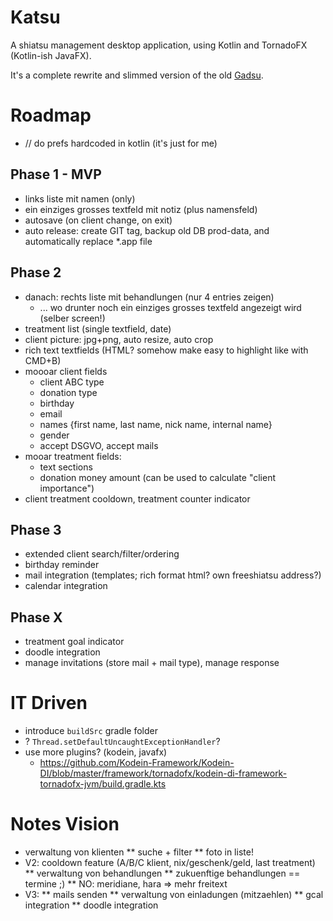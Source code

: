 # Katsu

A shiatsu management desktop application, using Kotlin and TornadoFX (Kotlin-ish JavaFX).

It's a complete rewrite and slimmed version of the old [Gadsu](https://github.com/christophpickl/gadsu).


# Roadmap

* // do prefs hardcoded in kotlin (it's just for me)

## Phase 1 - MVP

* links liste mit namen (only)
* ein einziges grosses textfeld mit notiz (plus namensfeld)
* autosave (on client change, on exit)
* auto release: create GIT tag, backup old DB prod-data, and automatically replace *.app file

## Phase 2

* danach: rechts liste mit behandlungen (nur 4 entries zeigen)
	* ... wo drunter noch ein einziges grosses textfeld angezeigt wird (selber screen!)
* treatment list (single textfield, date)
* client picture: jpg+png, auto resize, auto crop
* rich text textfields (HTML? somehow make easy to highlight like with CMD+B)
* moooar client fields
	- client ABC type
	- donation type
	- birthday
	- email
	- names {first name, last name, nick name, internal name}
	- gender
	- accept DSGVO, accept mails
* mooar treatment fields:
	- text sections
	- donation money amount (can be used to calculate "client importance")
* client treatment cooldown, treatment counter indicator

## Phase 3

* extended client search/filter/ordering
* birthday reminder
* mail integration (templates; rich format html? own freeshiatsu address?) 
* calendar integration

## Phase X

* treatment goal indicator
* doodle integration
* manage invitations (store mail + mail type), manage response

# IT Driven

* introduce `buildSrc` gradle folder
* ? `Thread.setDefaultUncaughtExceptionHandler`?
* use more plugins? (kodein, javafx)
    * https://github.com/Kodein-Framework/Kodein-DI/blob/master/framework/tornadofx/kodein-di-framework-tornadofx-jvm/build.gradle.kts


# Notes Vision

* verwaltung von klienten
** suche + filter
** foto in liste!
* V2: cooldown feature (A/B/C klient, nix/geschenk/geld, last treatment)
** verwaltung von behandlungen
** zukuenftige behandlungen == termine ;)
** NO: meridiane, hara => mehr freitext
* V3:
** mails senden
** verwaltung von einladungen (mitzaehlen)
** gcal integration
** doodle integration
